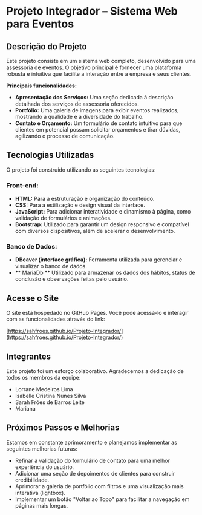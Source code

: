 # Projeto Integrador – Sistema Web para Eventos

## Descrição do Projeto

Este projeto consiste em um sistema web completo, desenvolvido para uma assessoria de eventos.
O objetivo principal é fornecer uma plataforma robusta e intuitiva que facilite a interação entre a empresa e seus clientes.

**Principais funcionalidades:**
* **Apresentação dos Serviços:** Uma seção dedicada à descrição detalhada dos serviços de assessoria oferecidos.
* **Portfólio:** Uma galeria de imagens para exibir eventos realizados, mostrando a qualidade e a diversidade do trabalho.
* **Contato e Orçamento:** Um formulário de contato intuitivo para que clientes em potencial possam solicitar orçamentos e tirar dúvidas, agilizando o processo de comunicação.

## Tecnologias Utilizadas

O projeto foi construído utilizando as seguintes tecnologias:

### Front-end:

* **HTML:** Para a estruturação e organização do conteúdo.
* **CSS:** Para a estilização e design visual da interface.
* **JavaScript:** Para adicionar interatividade e dinamismo à página, como validação de formulários e animações.
* **Bootstrap:** Utilizado para garantir um design responsivo e compatível com diversos dispositivos, além de acelerar o desenvolvimento.

### Banco de Dados:
* **DBeaver (interface gráfica):** Ferramenta utilizada para gerenciar e visualizar o banco de dados.
* ** MariaDb ** Utilizado para armazenar os dados dos hábitos, status de conclusão e observações feitas pelo usuário.

## Acesse o Site

O site está hospedado no GitHub Pages. Você pode acessá-lo e interagir com as funcionalidades através do link:

[https://sahfroes.github.io/Projeto-Integrador/](https://sahfroes.github.io/Projeto-Integrador/)

## Integrantes

Este projeto foi um esforço colaborativo. Agradecemos a dedicação de todos os membros da equipe:

* Lorrane Medeiros Lima
* Isabelle Cristina Nunes Silva
* Sarah Fróes de Barros Leite
* Mariana

## Próximos Passos e Melhorias

Estamos em constante aprimoramento e planejamos implementar as seguintes melhorias futuras:

* Refinar a validação do formulário de contato para uma melhor experiência do usuário.
* Adicionar uma seção de depoimentos de clientes para construir credibilidade.
* Aprimorar a galeria de portfólio com filtros e uma visualização mais interativa (lightbox).
* Implementar um botão "Voltar ao Topo" para facilitar a navegação em páginas mais longas.

